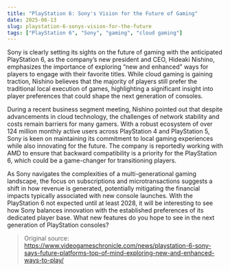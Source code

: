 ```yaml
---
title: "PlayStation 6: Sony's Vision for the Future of Gaming"
date: 2025-06-13
slug: playstation-6-sonys-vision-for-the-future
tags: ["PlayStation 6", "Sony", "gaming", "cloud gaming"]
---
```


Sony is clearly setting its sights on the future of gaming with the anticipated PlayStation 6, as the company’s new president and CEO, Hideaki Nishino, emphasizes the importance of exploring “new and enhanced” ways for players to engage with their favorite titles. While cloud gaming is gaining traction, Nishino believes that the majority of players still prefer the traditional local execution of games, highlighting a significant insight into player preferences that could shape the next generation of consoles.

During a recent business segment meeting, Nishino pointed out that despite advancements in cloud technology, the challenges of network stability and costs remain barriers for many gamers. With a robust ecosystem of over 124 million monthly active users across PlayStation 4 and PlayStation 5, Sony is keen on maintaining its commitment to local gaming experiences while also innovating for the future. The company is reportedly working with AMD to ensure that backward compatibility is a priority for the PlayStation 6, which could be a game-changer for transitioning players.

As Sony navigates the complexities of a multi-generational gaming landscape, the focus on subscriptions and microtransactions suggests a shift in how revenue is generated, potentially mitigating the financial impacts typically associated with new console launches. With the PlayStation 6 not expected until at least 2028, it will be interesting to see how Sony balances innovation with the established preferences of its dedicated player base. What new features do you hope to see in the next generation of PlayStation consoles?

> Original source: https://www.videogameschronicle.com/news/playstation-6-sony-says-future-platforms-top-of-mind-exploring-new-and-enhanced-ways-to-play/